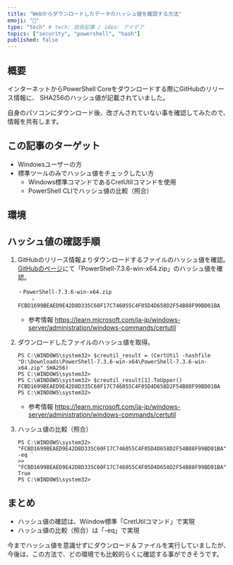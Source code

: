```yaml
---
title: "Webからダウンロードしたデータのハッシュ値を確認する方法"
emoji: "🤝"
type: "tech" # tech: 技術記事 / idea: アイデア
topics: ["security", "powershell", "hash"]
published: false
---
```

## 概要
インターネットからPowerShell Coreをダウンロードする際にGitHubのリリース情報に、
SHA256のハッシュ値が記載されていました。

自身のパソコンにダウンロード後、改ざんされていない事を確認してみたので、
情報を共有します。

## この記事のターゲット
- Windowsユーザーの方
- 標準ツールのみでハッシュ値をチェックしたい方
    - Windows標準コマンドであるCretUtilコマンドを使用
    - PowerShell CLIでハッシュ値の比較（照合）

## 環境
## ハッシュ値の確認手順
1. GitHubのリリース情報よりダウンロードするファイルのハッシュ値を確認。
	[GitHubのページ](https://github.com/PowerShell/PowerShell/releases)にて「PowerShell-7.3.6-win-x64.zip」のハッシュ値を確認。
	```:GitHubページの抜粋（ハッシュ値の記載場所）
	・PowerShell-7.3.6-win-x64.zip
		・FCBD1699BEAED9E42D8D335C60F17C746055C4F05D4D658D2F54B88F99BD01BA
	```
	- 参考情報
		https://learn.microsoft.com/ja-jp/windows-server/administration/windows-commands/certutil

2. ダウンロードしたファイルのハッシュ値を取得。
	```powershell:PowerShell CLIでハッシュ値を確認
	PS C:\WINDOWS\system32> $creutil_result = (CertUtil -hashfile "D:\Downloads\PowerShell-7.3.6-win-x64\PowerShell-7.3.6-win-x64.zip" SHA256)
	PS C:\WINDOWS\system32>
	PS C:\WINDOWS\system32> $creutil_result[1].ToUpper()
	FCBD1699BEAED9E42D8D335C60F17C746055C4F05D4D658D2F54B88F99BD01BA
	PS C:\WINDOWS\system32>
	```
	- 参考情報
		https://learn.microsoft.com/ja-jp/windows-server/administration/windows-commands/certutil

3. ハッシュ値の比較（照合）
	```powershell:PowerShell CLIでハッシュ値を比較（照合）
	PS C:\WINDOWS\system32> "FCBD1699BEAED9E42D8D335C60F17C746055C4F05D4D658D2F54B88F99BD01BA" -eq `
	>> "FCBD1699BEAED9E42D8D335C60F17C746055C4F05D4D658D2F54B88F99BD01BA"
	True
	PS C:\WINDOWS\system32>
	```

## まとめ
- ハッシュ値の確認は、Wiindow標準「CretUtilコマンド」で実現
- ハッシュ値の比較（照合）は「-eq」で実現

今までハッシュ値を意識せずにダウンロード＆ファイルを実行していましたが、
今後は、この方法で、どの環境でも比較的らくに確認する事ができそうです。
